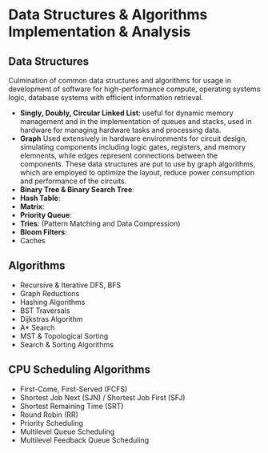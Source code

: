 # Data Structures & Algorithms Implementation & Analysis

## Data Structures
Culmination of common data structures and algorithms for usage in development of software for high-performance compute, operating systems logic, database systems with efficient information retrieval.

* **Singly, Doubly, Circular Linked List**: useful for dynamic memory management and in the implementation of queues and stacks, used in hardware for managing hardware tasks and processing data.
* **Graph**
Used extensively in hardware environments for circuit design, simulating components including logic gates, registers, and memory elemnents, while edges represent connections between the components. These data structures are put to use by graph algorithms, which are employed to optimize the layout, reduce power consumption and performance of the circuits.
* **Binary Tree & Binary Search Tree**: 
* **Hash Table**:
* **Matrix**:
* **Priority Queue**: 
* **Tries**: (Pattern Matching and Data Compression)
* **Bloom Filters**:
* Caches

## Algorithms
* Recursive & Iterative DFS, BFS
* Graph Reductions
* Hashing Algorithms
* BST Traversals
* Dijkstras Algorithm
* A* Search
* MST & Topological Sorting
* Search & Sorting Algorithms

## CPU Scheduling Algorithms
* First-Come, First-Served (FCFS)
* Shortest Job Next (SJN) / Shortest Job First (SFJ)
* Shortest Remaining Time (SRT)
* Round Robin (RR)
* Priority Scheduling
* Multilevel Queue Scheduling
* Multilevel Feedback Queue Scheduling
